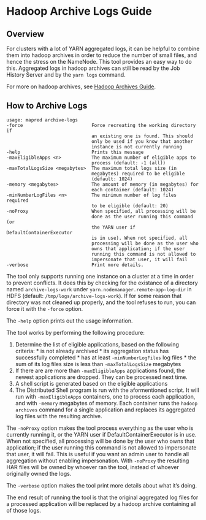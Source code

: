 # Hadoop Archive Logs Guide

## Overview

For clusters with a lot of YARN aggregated logs, it can be helpful to combine them into hadoop archives in order to reduce the number of small files, and hence the stress on the NameNode. This tool provides an easy way to do this. Aggregated logs in hadoop archives can still be read by the Job History Server and by the `yarn logs` command.

For more on hadoop archives, see [Hadoop Archives Guide](../hadoop-archives/HadoopArchives.html).

## How to Archive Logs


    usage: mapred archive-logs
    -force                         Force recreating the working directory if
                                   an existing one is found. This should
                                   only be used if you know that another
                                   instance is not currently running
    -help                          Prints this message
    -maxEligibleApps <n>           The maximum number of eligible apps to
                                   process (default: -1 (all))
    -maxTotalLogsSize <megabytes>  The maximum total logs size (in
                                   megabytes) required to be eligible
                                   (default: 1024)
    -memory <megabytes>            The amount of memory (in megabytes) for
                                   each container (default: 1024)
    -minNumberLogFiles <n>         The minimum number of log files required
                                   to be eligible (default: 20)
    -noProxy                       When specified, all processing will be
                                   done as the user running this command (or
                                   the YARN user if DefaultContainerExecutor
                                   is in use). When not specified, all
                                   processing will be done as the user who
                                   owns that application; if the user
                                   running this command is not allowed to
                                   impersonate that user, it will fail
    -verbose                       Print more details.


The tool only supports running one instance on a cluster at a time in order to prevent conflicts. It does this by checking for the existance of a directory named `archive-logs-work` under `yarn.nodemanager.remote-app-log-dir` in HDFS (default: `/tmp/logs/archive-logs-work`). If for some reason that directory was not cleaned up properly, and the tool refuses to run, you can force it with the `-force` option.

The `-help` option prints out the usage information.

The tool works by performing the following procedure:

  1. Determine the list of eligible applications, based on the following criteria: 
    * is not already archived
    * its aggregation status has successfully completed
    * has at least `-minNumberLogFiles` log files
    * the sum of its log files size is less than `-maxTotalLogsSize` megabytes
  2. If there are are more than `-maxEligibleApps` applications found, the newest applications are dropped. They can be processed next time.
  3. A shell script is generated based on the eligible applications
  4. The Distributed Shell program is run with the aformentioned script. It will run with `-maxEligibleApps` containers, one to process each application, and with `-memory` megabytes of memory. Each container runs the `hadoop archives` command for a single application and replaces its aggregated log files with the resulting archive.



The `-noProxy` option makes the tool process everything as the user who is currently running it, or the YARN user if DefaultContainerExecutor is in use. When not specified, all processing will be done by the user who owns that application; if the user running this command is not allowed to impersonate that user, it will fail. This is useful if you want an admin user to handle all aggregation without enabling impersonation. With `-noProxy` the resulting HAR files will be owned by whoever ran the tool, instead of whoever originally owned the logs.

The `-verbose` option makes the tool print more details about what it’s doing.

The end result of running the tool is that the original aggregated log files for a processed application will be replaced by a hadoop archive containing all of those logs.
